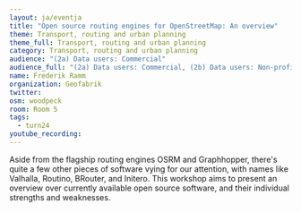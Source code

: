 ```yaml
---
layout: ja/eventja
title: "Open source routing engines for OpenStreetMap: An overview"
theme: Transport, routing and urban planning
theme_full: Transport, routing and urban planning
category: Transport, routing and urban planning
audience: "(2a) Data users: Commercial"
audience_full: "(2a) Data users: Commercial, (2b) Data users: Non-profit and public service, (2c) Data users: Personal"
name: Frederik Ramm
organization: Geofabrik
twitter: 
osm: woodpeck
room: Room 5
tags:
  - turn24
youtube_recording:
---
```

Aside from the flagship routing engines OSRM and Graphhopper, there's quite a few other pieces of software vying for our attention, with names like Valhalla, Routino, BRouter, and Initero. This workshop aims to present an overview over currently available open source software, and their individual strengths and weaknesses. 


